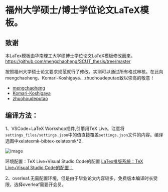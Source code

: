# 福州大学硕士/博士学位论文LaTeX模板。

## 致谢
本LaTex模板由华南理工大学硕博士学位论文LaTeX模板修改而来。<https://github.com/mengchaoheng/SCUT_thesis/tree/master>

按照福州大学硕士论文要求规范就行了修改，实测可以通过所有格式审核。在此向mengchaoheng、Komari-Koshigaya、zhuohoudeputao致以崇高的敬意！
  * [mengchaoheng](https://github.com/mengchaoheng)
  * [Komari-Koshigaya](https://github.com/Komari-Koshigaya)
  * [zhuohoudeputao](https://github.com/zhuohoudeputao)

## 编译方法：
1、VSCode+LaTeX Workshop插件,引擎用TeX Live。注意将`settings_files/settings.json`中的值直接覆盖`settings.json`文件的内容。编译选图中xelatexmk-bibtex-xelatexmk*2.

![image](https://github.com/HuangTM23/FZU_Thesis/assets/150235790/031d202f-2c08-45ec-abc2-7df6c754e6d8)

环境配置：TeX Live+Visual Studio Code的配置
[LaTex排版系统：TeX Live+Visual Studio Code的配置：](https://zhuanlan.zhihu.com/p/491581833)

2、overleaf.无需配置环境，但是由于毕业论文内容较多，免费版本编译时长受限，选择overleaf需要开会员。

